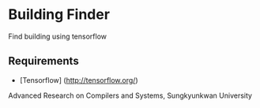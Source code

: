 # Building Finder
Find building using tensorflow

## Requirements
* [Tensorflow] (http://tensorflow.org/)



Advanced Research on Compilers and Systems, Sungkyunkwan University
